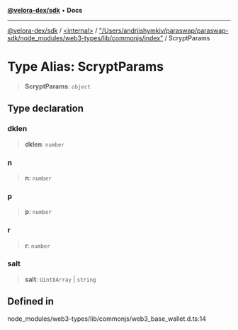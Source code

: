 [**@velora-dex/sdk**](../../../../README.md) • **Docs**

***

[@velora-dex/sdk](../../../../globals.md) / [\<internal\>](../../../README.md) / ["/Users/andriishymkiv/paraswap/paraswap-sdk/node\_modules/web3-types/lib/commonjs/index"](../README.md) / ScryptParams

# Type Alias: ScryptParams

> **ScryptParams**: `object`

## Type declaration

### dklen

> **dklen**: `number`

### n

> **n**: `number`

### p

> **p**: `number`

### r

> **r**: `number`

### salt

> **salt**: `Uint8Array` \| `string`

## Defined in

node\_modules/web3-types/lib/commonjs/web3\_base\_wallet.d.ts:14
